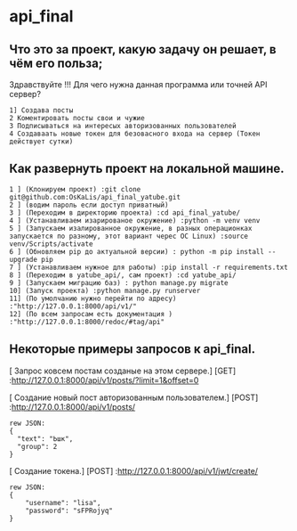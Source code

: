 # api_final

## Что это за проект, какую задачу он решает, в чём его польза;
Здравствуйте !!! Для чего нужна данная программа или точней API сервер?
```
1] Создава посты
2 Коментировать посты свои и чужие
3 Подписываться на интересых авторизованных пользователей
4 Создаваать новые токен для безовасного входа на сервер (Токен действует сутки)
```

## Как развернуть проект на локальной машине.
```
1 ] (Клонируем проект) :git clone git@github.com:OsKaLis/api_final_yatube.git
2 ] (водим пароль если доступ приватный)
3 ] (Переходим в директорию проекта) :cd api_final_yatube/
4 ] (Устанавливаем изарированое окружение) :python -m venv venv 
5 ] (Запускаем изалированное окружение, в разных операционках запускается по разному, этот вариант черес ОС Linux) :source venv/Scripts/activate
6 ] (Обновляем pip до актуальной версии) : python -m pip install --upgrade pip
7 ] (Устанавливаем нужное для работы) :pip install -r requirements.txt
8 ] (Переходим в yatube_api/, сам проект) :cd yatube_api/
9 ] (Запускаем миграцию баз) : python manage.py migrate
10] (Запуск проекта) :python manage.py runserver
11] (По умолчанию нужно перейти по адресу) :"http://127.0.0.1:8000/api/v1/"
12] (По всем запросам есть документация ) :"http://127.0.0.1:8000/redoc/#tag/api"
```

## Некоторые примеры запросов к api_final.

[ Запрос ковсем постам созданые на этом сервере.]
[GET] :http://127.0.0.1:8000/api/v1/posts/?limit=1&offset=0

[ Создание новый пост авторизованным пользователем.]
[POST] :http://127.0.0.1:8000/api/v1/posts/
```
rew JSON:
{
  "text": "Ьшк",
  "group": 2
}
```

[ Создание токена.]
[POST] :http://127.0.0.1:8000/api/v1/jwt/create/
```
rew JSON:
{
    "username": "lisa",
    "password": "sFPRojyq"
}
```

